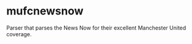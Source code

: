mufcnewsnow
===========

Parser that parses the News Now for their excellent Manchester United coverage.
